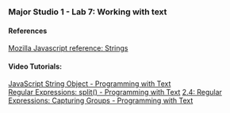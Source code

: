 ### Major Studio 1 - Lab 7: Working with text

#### References
[Mozilla Javascript reference: Strings](https://developer.mozilla.org/en-US/docs/Web/JavaScript/Reference/Global_Objects/String)



#### Video Tutorials:
[JavaScript String Object - Programming with Text](https://www.youtube.com/watch?v=DcoAjEZYies)  
[Regular Expressions: split() - Programming with Text](https://www.youtube.com/watch?v=fdyqutmcI2Q)
[2.4: Regular Expressions: Capturing Groups - Programming with Text](https://www.youtube.com/watch?v=c9HbsUSWilw)
